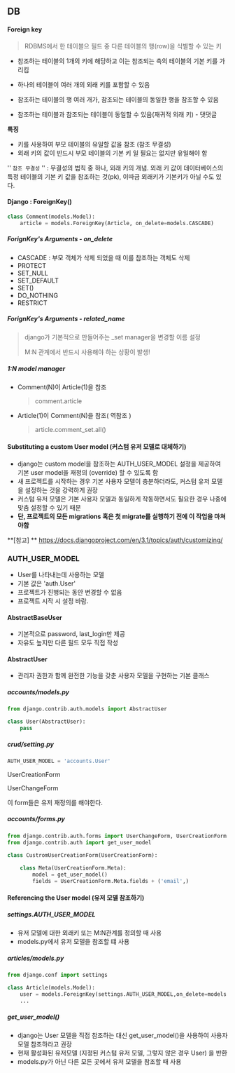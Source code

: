 ## DB

#### Foreign key

> RDBMS에서 한 테이블으 필드 중 다른 테이블의 행(row)을 식별할 수 있는 키

* 참조하는 테이블의 1개의 키에 해당하고 이는 참조되는 측의 테이블의 기본 키를 가리킴
* 하나의 테이블이 여러 개의 외래 키를 포함할 수 있음

* 참조하는 테이블의 행 여러 개가, 참조되는 테이블의 동일한 행을 참조할 수 있음
* 참조하는 테이블과 참조되는 테이블이 동일할 수 있음(재귀적 외래 키) - 댓댓글

**특징**

- 키를 사용하여 부모 테이블의 유일할 값을 참조 (참조 무결성)
- 외래 키의 값이 반드시 부모 테이블의 기본 키 일 필요는 없지만 유일해야 함



'' `참조 무결성` '' : 무결성의 법칙 중 하나, 외래 키의 개념. 외래 키 값이 데이터베이스의 특정 테이블의 기본 키 값을 참조하는 것(pk), 이따금 외래키가 기본키가 아닐 수도 있다.



#### Django : ForeignKey()

```python
class Comment(models.Model):
    article = models.ForeignKey(Article, on_delete=models.CASCADE)
```

##### ForignKey's Arguments - on_delete

* CASCADE : 부모 객체가 삭제 되었을 때 이를 참조하는 객체도 삭제
* PROTECT
* SET_NULL
* SET_DEFAULT
* SET()
* DO_NOTHING
* RESTRICT



##### ForignKey's Arguments - related_name

> django가 기본적으로 만들어주는 _set manager을 변경할 이름 설정
>
> M:N 관계에서 반드시 사용해야 하는 상황이 발생!



##### 1:N model manager

* Comment(N)이 Article(1)을 참조

  > comment.article

* Article(1)이 Comment(N)을 참조( 역참조 )

  > article.comment_set.all()





#### Substituting a custom User model (커스텀 유저 모델로 대체하기)

* django는 custom model을 참조하는 AUTH_USER_MODEL 설정을 제공하여 기본 user model을 재정의 (override) 할 수 있도록 함
* 새 프로젝트를 시작하는 경우 기본 사용자 모델이 충분하더라도, 커스텀 유저 모델을 설정하는 것을 강력하게 권장
* 커스텀 유저 모델은 기본 사용자 모델과 동일하게 작동하면서도 필요한 경우 나중에 맞춤 설정할 수 있기 때문
* **단, 프로젝트의 모든 migrations 혹은 첫 migrate를 실행하기 전에 이 작업을 마쳐야함**

**[참고] ** https://docs.djangoproject.com/en/3.1/topics/auth/customizing/



### AUTH_USER_MODEL

* User를 나타내는데 사용하는 모델
* 기본 값은 'auth.User'
* 프로젝트가 진행되는 동안 변경할 수 없음
* 프로젝트 시작 시 설정 바람.

#### AbstractBaseUser

* 기본적으로 password, last_login만 제공
* 자유도 높지만 다른 필드 모두 직접 작성

#### AbstractUser

* 관리자 권한과 함께 완전한 기능을 갖춘 사용자 모델을 구현하는 기본 클래스



##### accounts/models.py

```python
from django.contrib.auth.models import AbstractUser

class User(AbstractUser):
    pass
```

##### crud/setting.py

```python
AUTH_USER_MODEL = 'accounts.User'
```



UserCreationForm

UserChangeForm

이 form들은 유저 재정의를 해야한다.

##### accounts/forms.py

```python
from django.contrib.auth.forms import UserChangeForm, UserCreationForm
from django.contrib.auth import get_user_model

class CustromUserCreationForm(UserCreationForm):
    
    class Meta(UserCreationForm.Meta):
        model = get_user_model()
        fields = UserCreationForm.Meta.fields + ('email',)
```



#### Referencing the User model (유저 모델 참조하기)

##### settings.AUTH_USER_MODEL

* 유저 모델에 대한 외래키 또는 M:N관계를 정의할 때 사용
* models.py에서 유저 모델을 참조할 떄 사용

##### articles/models.py

```python
from django.conf import settings

class Article(models.Model):
    user = models.ForeignKey(settings.AUTH_USER_MODEL,on_delete=models.CASCADE)
    ...
```

##### get_user_model()

* django는 User 모델을 직접 참조하는 대신 get_user_model()을 사용하여 사용자 모델 참조하라고 권장
* 현재 활성화된 유저모델 (지정된 커스텀 유저 모델, 그렇지 않은 경우 User) 을 반환
* models.py가 아닌 다른 모든 곳에서 유저 모델을 참조할 때 사용


